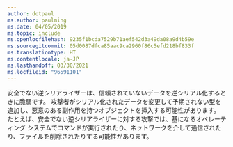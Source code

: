 ```yaml
---
author: dotpaul
ms.author: paulming
ms.date: 04/05/2019
ms.topic: include
ms.openlocfilehash: 9235f1bcda7529b71aef542d3a49da08a9d4b59e
ms.sourcegitcommit: 05d0087dfca85aac9ca2960f86c5efd218bf833f
ms.translationtype: HT
ms.contentlocale: ja-JP
ms.lasthandoff: 03/30/2021
ms.locfileid: "96591101"
---
```

安全でない逆シリアライザーは、信頼されていないデータを逆シリアル化するときに脆弱です。 攻撃者がシリアル化されたデータを変更して予期されない型を追加し、悪意のある副作用を持つオブジェクトを挿入する可能性があります。 たとえば、安全でない逆シリアライザーに対する攻撃では、基になるオペレーティング システムでコマンドが実行されたり、ネットワークを介して通信されたり、ファイルを削除されたりする可能性があります。
